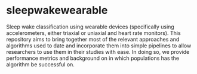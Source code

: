 # sleepwakewearable
Sleep wake classification using wearable devices (specifically using accelerometers, either triaxial or uniaxial and heart rate monitors). This repository aims to bring together most of the relevant approaches and algorithms used to date and incorporate them into simple pipelines to allow researchers to use them in their studies with ease. In doing so, we provide performance metrics and background on in which populations has the algorithm be successful on.
